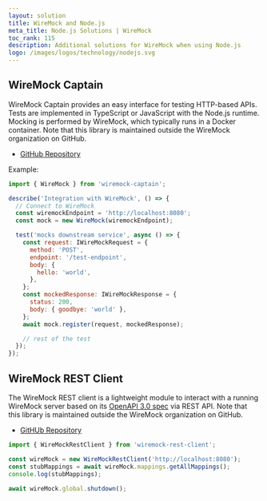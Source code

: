 ```yaml
---
layout: solution
title: WireMock and Node.js
meta_title: Node.js Solutions | WireMock
toc_rank: 115
description: Additional solutions for WireMock when using Node.js
logo: /images/logos/technology/nodejs.svg
---
```


## WireMock Captain

WireMock Captain provides an easy interface for testing HTTP-based APIs.
Tests are implemented in TypeScript or JavaScript with the Node.js runtime.
Mocking is performed by WireMock, which typically runs in a Docker container.
Note that this library is maintained outside the WireMock organization on GitHub.

- [GitHub Repository](https://github.com/HBOCodeLabs/wiremock-captain)

Example:

```javascript
import { WireMock } from 'wiremock-captain';

describe('Integration with WireMock', () => {
  // Connect to WireMock
  const wiremockEndpoint = 'http://localhost:8080';
  const mock = new WireMock(wiremockEndpoint);

  test('mocks downstream service', async () => {
    const request: IWireMockRequest = {
      method: 'POST',
      endpoint: '/test-endpoint',
      body: {
        hello: 'world',
      },
    };
    const mockedResponse: IWireMockResponse = {
      status: 200,
      body: { goodbye: 'world' },
    };
    await mock.register(request, mockedResponse);

    // rest of the test
  });
});
```

## WireMock REST Client

The WireMock REST client is a lightweight module to interact with a running
WireMock server based on its [OpenAPI 3.0 spec](../../api) via REST API.
Note that this library is maintained outside the WireMock organization on GitHub.

- [GitHUb Repository](https://github.com/kwoding/wiremock-rest-client)

```javascript
import { WireMockRestClient } from 'wiremock-rest-client';

const wireMock = new WireMockRestClient('http://localhost:8080');
const stubMappings = await wireMock.mappings.getAllMappings();
console.log(stubMappings);

await wireMock.global.shutdown();
```
